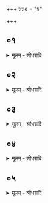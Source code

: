 +++
title = "४"

+++


## ०१
<details><summary>मूलम् - श्रीधरादि</summary>

श्वेत᳘केतुर्हारुणेयः᳘॥  
(यो᳘) यक्ष्य᳘माण ऽआस त᳘ᳫँ᳘ ह पि᳘तोवाच का᳘नृत्वि᳘जो ऽवृथा ऽइ᳘ति स᳘ होवाचायं᳘[[!!]] न्वेव᳘ मे व्वै᳘श्वावसव्यो होते᳘ति त᳘ᳫँ᳘ ह पप्रच्छ व्वे᳘त्थ ब्राह्मण व्वैश्वावसव्य॥
</details>

## ०२
<details><summary>मूलम् - श्रीधरादि</summary>

चत्वा᳘रि महा᳘न्ती३ ऽइ᳘ति॥  
व्वे᳘द भो३ ऽइ᳘ति होवाच व्वे᳘त्थ चत्वा᳘रि महतां᳘ महा᳘न्ती३ ऽइ᳘ति व्वे᳘द भो३ ऽइ᳘ति होवोच व्वे᳘त्थ चत्वा᳘रि व्व्रता᳘नी३ ऽइ᳘ति व्वे᳘द भो३ ऽइ᳘ति होवाच व्वे᳘त्थ चत्वा᳘रि व्व्रता᳘नां व्व्रता᳘नी३ ऽइ᳘ति व्वे᳘द भो३ ऽइ᳘ति होवाच व्वे᳘त्थ चत्वा᳘रि᳘ क्यानी३ ऽइ᳘ति व्वे᳘द भो३ ऽइ᳘ति होवाच व्वे᳘त्थ चत्वा᳘रि क्यानां᳘ क्यानी३ ऽइ᳘ति व्वे᳘द भो३ ऽइ᳘ति होवाच व्वे᳘त्थ चतु᳘रो ऽर्का३नि᳘ति व्वे᳘द भो३ ऽइ᳘ति होवाच व्वे᳘त्थ चतु᳘रो ऽर्का᳘णामर्का३नि᳘ति व्वे᳘द भो३ ऽइ᳘ति होवाच॥
</details>

## ०३
<details><summary>मूलम् - श्रीधरादि</summary>

व्वे᳘त्थार्कमिति[[!!]]॥  
(त्य᳘) अ᳘थ वै᳘ नो भ᳘वान्वक्ष्यती᳘ति व्वे᳘त्थार्कपर्णे ऽइत्य᳘थ वै᳘ नो भ᳘वान्वक्ष्यती᳘ति व्वे᳘त्थार्कपुष्पे ऽइत्य᳘थ वै᳘ नो भ᳘वान्वक्ष्यती᳘ति व्वे᳘त्थार्ककोश्यावित्य᳘थ वै᳘ नो भ᳘वान्वक्ष्यती᳘ति व्वे᳘त्थार्कसमुद्गावित्य᳘थ वै᳘ नो भ᳘वान्वक्ष्यती᳘ति व्वे᳘त्थार्कधाना ऽइत्य᳘थ वै᳘ नो भ᳘वान्वक्ष्यती᳘ति व्वे᳘त्थार्काष्ठीलामित्य᳘थ वै᳘ नो भ᳘वान्वक्ष्यती᳘ति व्वे᳘त्थार्कमूलमित्य᳘थ वै᳘ नो भ᳘वान्वक्ष्यती᳘ति॥
</details>

## ०४
<details><summary>मूलम् - श्रीधरादि</summary>

स᳘ ह वै यत्त᳘दुवा᳘च॥  
व्वे᳘त्थ चत्वा᳘रि महा᳘न्ति व्वे᳘त्थ चत्वा᳘रि महतां᳘ महान्ती᳘त्यग्नि᳘र्महांस्त᳘स्य महतो᳘ महदो᳘षधयश्च व्व᳘नस्प᳘तयश्च त᳘द्ध्यस्या᳘न्नं[[!!]] व्वायु᳘र्महांस्त᳘स्य महतो᳘ महदा᳘पस्त᳘द्ध्यस्या᳘न्नमादित्यो᳘[[!!]] महांस्त᳘स्य महतो᳘ मह᳘च्चन्द्र᳘मास्त᳘द्ध्यस्या᳘न्नं[[!!]] पु᳘रुषो महांस्त᳘स्य महतो᳘ मह᳘त्पश᳘वस्त᳘द्ध्यस्या᳘न्नमेता᳘न्येव᳘[[!!]] चत्वा᳘रि महा᳘न्त्येता᳘नि चत्वा᳘रि महतां᳘ महा᳘न्त्येता᳘न्येव᳘ चत्वा᳘रि व्व्रता᳘न्येता᳘नि चत्वा᳘रि व्व्रता᳘नां व्व्रता᳘न्येता᳘न्येव᳘ चत्वा᳘रि᳘ क्यान्येता᳘नि चत्वा᳘रि᳘ क्यानां᳘ क्यान्येत᳘ ऽएव᳘ चत्वा᳘रो ऽर्का᳘ ऽएते᳘ चत्वा᳘रो ऽर्का᳘णामर्काः[[!!]]॥
</details>

## ०५
<details><summary>मूलम् - श्रीधरादि</summary>

(ऽ) अ᳘थ ह वै यत्त᳘दुवा᳘च॥  
व्वे᳘त्थार्कमि᳘ति पु᳘रुषᳫँ᳭ हैव त᳘दुवाच व्वे᳘त्थार्कपर्णे ऽइ᳘ति क᳘र्णौ हैव त᳘दुवाच व्वे᳘त्थार्कपुष्पे ऽइत्य᳘क्षिणी हैव त᳘दुवाच व्वे᳘त्थार्ककोश्यावि᳘ति ना᳘सिके हैव त᳘दुवाच व्वे᳘त्थार्कसमुद्गावित्यो᳘ष्ठौ हैव त᳘दुवाच व्वे᳘त्थार्कधाना ऽइ᳘ति द᳘न्तान्हैव त᳘दुवाच व्वे᳘त्थार्काष्ठीलामि᳘ति जिह्वा᳘ᳫँ᳘ हैव त᳘दुवाच व्वे᳘त्थार्कमूलमित्य᳘न्नᳫँ᳭ हैव त᳘दुवाच स᳘ ऽए᳘षो ऽग्नि᳘रर्को यत्पुरुषः[[!!]] स यो᳘ हैत᳘मेव᳘मग्नि᳘मर्कं पु᳘रुषमुपा᳘स्ते ऽय᳘मह᳘मग्नि᳘र᳘र्को ऽस्मी᳘ति व्विद्य᳘या है᳘वास्यैष᳘ ऽआत्म᳘न्नग्नि᳘रर्क᳘श्चितो᳘ भवति॥
</details>